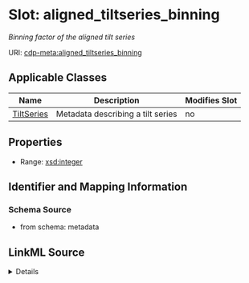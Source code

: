 # Slot: aligned_tiltseries_binning


_Binning factor of the aligned tilt series_



URI: [cdp-meta:aligned_tiltseries_binning](metadataaligned_tiltseries_binning)



<!-- no inheritance hierarchy -->




## Applicable Classes

| Name | Description | Modifies Slot |
| --- | --- | --- |
[TiltSeries](TiltSeries.md) | Metadata describing a tilt series |  no  |







## Properties

* Range: [xsd:integer](http://www.w3.org/2001/XMLSchema#integer)





## Identifier and Mapping Information







### Schema Source


* from schema: metadata




## LinkML Source

<details>
```yaml
name: aligned_tiltseries_binning
description: Binning factor of the aligned tilt series
from_schema: metadata
exact_mappings:
- cdp-common:tiltseries_aligned_tiltseries_binning
rank: 1000
alias: aligned_tiltseries_binning
owner: TiltSeries
domain_of:
- TiltSeries
range: integer
inlined: true
inlined_as_list: true

```
</details>
